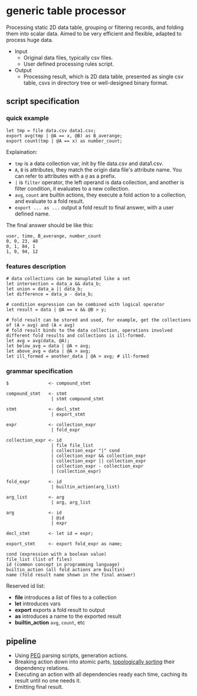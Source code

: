 # generic table processor

Processing static 2D data table, grouping or filtering records, and folding them into scalar data. Aimed to be very efficient and flexible, adapted to process huge data.

- Input
    - Original data files, typically csv files.
    - User defined processing rules script.
- Output
    - Processing result, which is 2D data table, presented as single csv table, csvs in directory tree or well-designed binary format.

## script specification

### quick example

```
let tmp = file data.csv data1.csv;
export avg(tmp | @A == x, @B) as B_averange;
export count(tmp | @A == x) as number_count;
```

Explaination:

- `tmp` is a data collection var, init by file data.csv and data1.csv.
-  `A`, `B` is attributes, they match the origin data file's attribute name. You can refer to attributes with a `@` as a prefix.
-  `|` is `filter` operator, the left operand is data collection, and another is filter condition, it evaluates to a new collection.
-  `avg`, `count` are builtin actions, they execute a fold action to a collection, and evaluate to a fold result.
-  `export ... as ...` output a fold result to final answer, with a user defined name.

The final answer should be like this:

```
user, time, B_averange, number_count
0, 0, 23, 48
0, 1, 84, 1
1, 0, 94, 12
```

### features description

```
# data collections can be manuplated like a set
let intersection = data_a && data_b;
let union = data_a || data_b;
let difference = data_a - data_b;

# condition expression can be combined with logical operator
let result = data | @A == x && @B > y;

# fold result can be stored and used, for example, get the collections of (A > avg) and (A < avg)
# fold result binds to the data collection, operations involved different fold results and collections is ill-formed.
let avg = avg(data, @A);
let below_avg = data | @A < avg;
let above_avg = data | @A > avg;
let ill_formed = another_data | @A > avg; # ill-formed
```

### grammar specification

```
$               <- compound_stmt

compound_stmt   <- stmt
                 | stmt compound_stmt

stmt            <- decl_stmt
                 | export_stmt

expr            <- collection_expr
                 | fold_expr

collection_expr <- id
                 | file file_list
                 | collection_expr "|" cond
                 | collection_expr && collection_expr
                 | collection_expr || collection_expr
                 | collection_expr - collection_expr
                 | (collection_expr)

fold_expr       <- id
                 | builtin_action(arg_list)

arg_list        <- arg
                 | arg, arg_list

arg             <- id
                 | @id
                 | expr

decl_stmt       <- let id = expr;

export_stmt     <- export fold_expr as name;

cond (expression with a boolean value)
file_list (list of files)
id (common concept in programming language)
builtin_action (all fold actions are builtin)
name (fold result name shown in the final answer)
```

Reserved id list:

- **file** introduces a list of files to a collection
- **let** introduces vars
- **export** exports a fold result to output
- **as** introduces a name to the exported result
- **builtin_action** `avg`, `count`, etc

## pipeline

- Using [PEG](https://en.wikipedia.org/wiki/Parsing_expression_grammar) parsing scripts, generation actions.
- Breaking action down into atomic parts, [topologically sorting](https://en.wikipedia.org/wiki/Topological_sorting) their dependency relations.
- Executing an action with all dependencies ready each time, caching its result until no one needs it.
- Emitting final result.